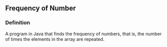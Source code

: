 ## Frequency of Number
### Definition
A program in Java that finds the frequency of numbers, that is, the number of times the elements in the array are repeated.